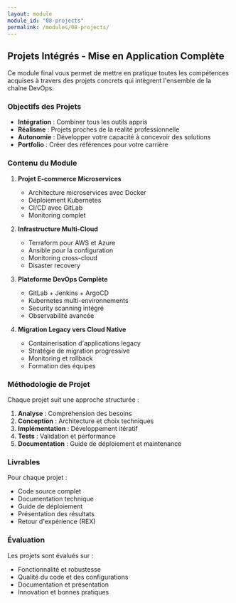 ```yaml
---
layout: module
module_id: "08-projects"
permalink: /modules/08-projects/
---
```


## Projets Intégrés - Mise en Application Complète

Ce module final vous permet de mettre en pratique toutes les compétences acquises à travers des projets concrets qui intègrent l'ensemble de la chaîne DevOps.

### Objectifs des Projets

- **Intégration** : Combiner tous les outils appris
- **Réalisme** : Projets proches de la réalité professionnelle
- **Autonomie** : Développer votre capacité à concevoir des solutions
- **Portfolio** : Créer des références pour votre carrière

### Contenu du Module

1. **Projet E-commerce Microservices**
   - Architecture microservices avec Docker
   - Déploiement Kubernetes
   - CI/CD avec GitLab
   - Monitoring complet

2. **Infrastructure Multi-Cloud**
   - Terraform pour AWS et Azure
   - Ansible pour la configuration
   - Monitoring cross-cloud
   - Disaster recovery

3. **Plateforme DevOps Complète**
   - GitLab + Jenkins + ArgoCD
   - Kubernetes multi-environnements
   - Security scanning intégré
   - Observabilité avancée

4. **Migration Legacy vers Cloud Native**
   - Containerisation d'applications legacy
   - Stratégie de migration progressive
   - Monitoring et rollback
   - Formation des équipes

### Méthodologie de Projet

Chaque projet suit une approche structurée :
1. **Analyse** : Compréhension des besoins
2. **Conception** : Architecture et choix techniques
3. **Implémentation** : Développement itératif
4. **Tests** : Validation et performance
5. **Documentation** : Guide de déploiement et maintenance

### Livrables

Pour chaque projet :
- Code source complet
- Documentation technique
- Guide de déploiement
- Présentation des résultats
- Retour d'expérience (REX)

### Évaluation

Les projets sont évalués sur :
- Fonctionnalité et robustesse
- Qualité du code et des configurations
- Documentation et présentation
- Innovation et bonnes pratiques